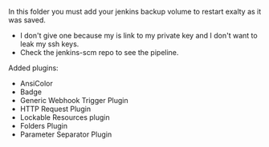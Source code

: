 In this folder you must add your jenkins backup volume to restart exalty as it was saved.

- I don't give one because my is link to my private key and I don't want to leak my ssh keys.
- Check the jenkins-scm repo to see the pipeline.

Added plugins:
- AnsiColor
- Badge
- Generic Webhook Trigger Plugin
- HTTP Request Plugin
- Lockable Resources plugin
- Folders Plugin
- Parameter Separator Plugin